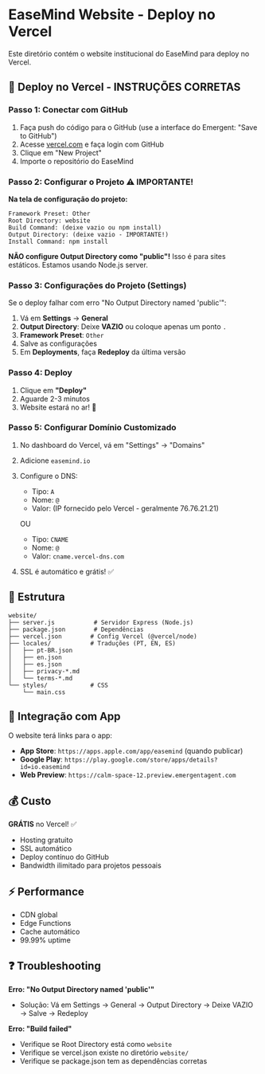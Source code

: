 # EaseMind Website - Deploy no Vercel

Este diretório contém o website institucional do EaseMind para deploy no Vercel.

## 🚀 Deploy no Vercel - INSTRUÇÕES CORRETAS

### Passo 1: Conectar com GitHub
1. Faça push do código para o GitHub (use a interface do Emergent: "Save to GitHub")
2. Acesse [vercel.com](https://vercel.com) e faça login com GitHub
3. Clique em "New Project"
4. Importe o repositório do EaseMind

### Passo 2: Configurar o Projeto ⚠️ IMPORTANTE!

**Na tela de configuração do projeto:**

```
Framework Preset: Other
Root Directory: website
Build Command: (deixe vazio ou npm install)
Output Directory: (deixe vazio - IMPORTANTE!)
Install Command: npm install
```

**NÃO configure Output Directory como "public"!** Isso é para sites estáticos. Estamos usando Node.js server.

### Passo 3: Configurações do Projeto (Settings)

Se o deploy falhar com erro "No Output Directory named 'public'":

1. Vá em **Settings** → **General**
2. **Output Directory**: Deixe **VAZIO** ou coloque apenas um ponto `.`
3. **Framework Preset**: `Other`
4. Salve as configurações
5. Em **Deployments**, faça **Redeploy** da última versão

### Passo 4: Deploy

1. Clique em **"Deploy"**
2. Aguarde 2-3 minutos
3. Website estará no ar! 🎉

### Passo 5: Configurar Domínio Customizado
1. No dashboard do Vercel, vá em "Settings" → "Domains"
2. Adicione `easemind.io`
3. Configure o DNS:
   - Tipo: `A`
   - Nome: `@`
   - Valor: (IP fornecido pelo Vercel - geralmente 76.76.21.21)
   
   OU
   
   - Tipo: `CNAME`
   - Nome: `@`
   - Valor: `cname.vercel-dns.com`

4. SSL é automático e grátis! ✅

## 📁 Estrutura

```
website/
├── server.js           # Servidor Express (Node.js)
├── package.json        # Dependências
├── vercel.json        # Config Vercel (@vercel/node)
├── locales/           # Traduções (PT, EN, ES)
│   ├── pt-BR.json
│   ├── en.json
│   ├── es.json
│   ├── privacy-*.md
│   └── terms-*.md
└── styles/            # CSS
    └── main.css
```

## 🔗 Integração com App

O website terá links para o app:
- **App Store**: `https://apps.apple.com/app/easemind` (quando publicar)
- **Google Play**: `https://play.google.com/store/apps/details?id=io.easemind`
- **Web Preview**: `https://calm-space-12.preview.emergentagent.com`

## 💰 Custo

**GRÁTIS** no Vercel! ✅
- Hosting gratuito
- SSL automático
- Deploy contínuo do GitHub
- Bandwidth ilimitado para projetos pessoais

## ⚡ Performance

- CDN global
- Edge Functions
- Cache automático
- 99.99% uptime

## ❓ Troubleshooting

**Erro: "No Output Directory named 'public'"**
- Solução: Vá em Settings → General → Output Directory → Deixe VAZIO → Salve → Redeploy

**Erro: "Build failed"**
- Verifique se Root Directory está como `website`
- Verifique se vercel.json existe no diretório `website/`
- Verifique se package.json tem as dependências corretas
